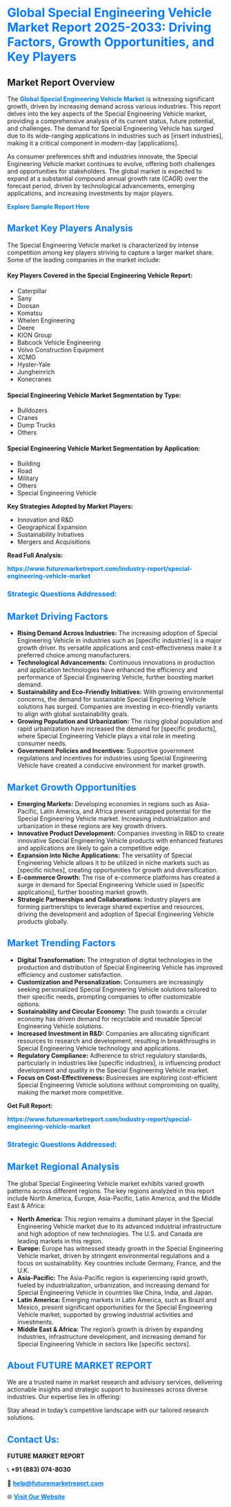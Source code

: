 <h1 style="color: #007BFF;">Global Special Engineering Vehicle Market Report 2025-2033: Driving Factors, Growth Opportunities, and Key Players</h1>

<section id="overview">
<h2>Market Report Overview</h2>
<p>The <a href="https://www.futuremarketreport.com/industry-report/special-engineering-vehicle-market" style="color: #007BFF; text-decoration: none;"><strong>Global Special Engineering Vehicle Market</strong></a> is witnessing significant growth, driven by increasing demand across various industries. This report delves into the key aspects of the Special Engineering Vehicle market, providing a comprehensive analysis of its current status, future potential, and challenges. The demand for Special Engineering Vehicle has surged due to its wide-ranging applications in industries such as [insert industries], making it a critical component in modern-day [applications].</p>
<p>As consumer preferences shift and industries innovate, the Special Engineering Vehicle market continues to evolve, offering both challenges and opportunities for stakeholders. The global market is expected to expand at a substantial compound annual growth rate (CAGR) over the forecast period, driven by technological advancements, emerging applications, and increasing investments by major players.</p>
</section>

<section id="overview">
<p><a href="https://www.futuremarketreport.com/request-sample/reportId=126057" style="color: #007BFF; text-decoration: none;"><strong>Explore Sample Report Here</strong></a></p>
</section>

<section id="key-players">
<h2 style="color: #007BFF;">Market Key Players Analysis</h2>
<p>The Special Engineering Vehicle market is characterized by intense competition among key players striving to capture a larger market share. Some of the leading companies in the market include:</p>
<h4>Key Players Covered in the Special Engineering Vehicle Report:</h4>
<ul><li>Caterpillar</li><li>Sany</li><li>Doosan</li><li>Komatsu</li><li>Whelen Engineering</li><li>Deere</li><li>KION Group</li><li>Babcock Vehicle Engineering</li><li>Volvo Construction Equipment</li><li>XCMG</li><li>Hyster-Yale</li><li>Jungheinrich</li><li>Konecranes</li></ul>
<h4>Special Engineering Vehicle Market Segmentation by Type:</h4>
<ul><li>Bulldozers</li><li>Cranes</li><li>Dump Trucks</li><li>Others</li></ul>

<h4>Special Engineering Vehicle Market Segmentation by Application:</h4>
<ul><li>Building</li><li>Road</li><li>Military</li><li>Others</li><li>Special Engineering Vehicle</li></ul>
<p><strong>Key Strategies Adopted by Market Players:</strong></p>
<ul>
<li>Innovation and R&D</li>
<li>Geographical Expansion</li>
<li>Sustainability Initiatives</li>
<li>Mergers and Acquisitions</li>
</ul>
</section>

<section>
<p><strong>Read Full Analysis: </strong></p><a href="https://www.futuremarketreport.com/industry-report/special-engineering-vehicle-market" style="color: #007BFF; text-decoration: none;"><strong>https://www.futuremarketreport.com/industry-report/special-engineering-vehicle-market</strong></a>
<h3 style="color: #007BFF;">Strategic Questions Addressed:</h3>
</section>

<section id="driving-factors">
<h2 style="color: #007BFF;">Market Driving Factors</h2>
<ul>
<li><strong>Rising Demand Across Industries:</strong> The increasing adoption of Special Engineering Vehicle in industries such as [specific industries] is a major growth driver. Its versatile applications and cost-effectiveness make it a preferred choice among manufacturers.</li>
<li><strong>Technological Advancements:</strong> Continuous innovations in production and application technologies have enhanced the efficiency and performance of Special Engineering Vehicle, further boosting market demand.</li>
<li><strong>Sustainability and Eco-Friendly Initiatives:</strong> With growing environmental concerns, the demand for sustainable Special Engineering Vehicle solutions has surged. Companies are investing in eco-friendly variants to align with global sustainability goals.</li>
<li><strong>Growing Population and Urbanization:</strong> The rising global population and rapid urbanization have increased the demand for [specific products], where Special Engineering Vehicle plays a vital role in meeting consumer needs.</li>
<li><strong>Government Policies and Incentives:</strong> Supportive government regulations and incentives for industries using Special Engineering Vehicle have created a conducive environment for market growth.</li>
</ul>
</section>

<section id="growth-opportunities">
<h2 style="color: #007BFF;">Market Growth Opportunities</h2>
<ul>
<li><strong>Emerging Markets:</strong> Developing economies in regions such as Asia-Pacific, Latin America, and Africa present untapped potential for the Special Engineering Vehicle market. Increasing industrialization and urbanization in these regions are key growth drivers.</li>
<li><strong>Innovative Product Development:</strong> Companies investing in R&D to create innovative Special Engineering Vehicle products with enhanced features and applications are likely to gain a competitive edge.</li>
<li><strong>Expansion into Niche Applications:</strong> The versatility of Special Engineering Vehicle allows it to be utilized in niche markets such as [specific niches], creating opportunities for growth and diversification.</li>
<li><strong>E-commerce Growth:</strong> The rise of e-commerce platforms has created a surge in demand for Special Engineering Vehicle used in [specific applications], further boosting market growth.</li>
<li><strong>Strategic Partnerships and Collaborations:</strong> Industry players are forming partnerships to leverage shared expertise and resources, driving the development and adoption of Special Engineering Vehicle products globally.</li>
</ul>
</section>

<section id="trending-factors">
<h2 style="color: #007BFF;">Market Trending Factors</h2>
<ul>
<li><strong>Digital Transformation:</strong> The integration of digital technologies in the production and distribution of Special Engineering Vehicle has improved efficiency and customer satisfaction.</li>
<li><strong>Customization and Personalization:</strong> Consumers are increasingly seeking personalized Special Engineering Vehicle solutions tailored to their specific needs, prompting companies to offer customizable options.</li>
<li><strong>Sustainability and Circular Economy:</strong> The push towards a circular economy has driven demand for recyclable and reusable Special Engineering Vehicle solutions.</li>
<li><strong>Increased Investment in R&D:</strong> Companies are allocating significant resources to research and development, resulting in breakthroughs in Special Engineering Vehicle technology and applications.</li>
<li><strong>Regulatory Compliance:</strong> Adherence to strict regulatory standards, particularly in industries like [specific industries], is influencing product development and quality in the Special Engineering Vehicle market.</li>
<li><strong>Focus on Cost-Effectiveness:</strong> Businesses are exploring cost-efficient Special Engineering Vehicle solutions without compromising on quality, making the market more competitive.</li>
</ul>
</section>

<section>
<p><strong>Get Full Report: </strong></p><a href="https://www.futuremarketreport.com/industry-report/special-engineering-vehicle-market" style="color: #007BFF; text-decoration: none;"><strong>https://www.futuremarketreport.com/industry-report/special-engineering-vehicle-market</strong></a>
<h3 style="color: #007BFF;">Strategic Questions Addressed:</h3>
</section>


<section id="regional-analysis">
<h2 style="color: #007BFF;">Market Regional Analysis</h2>
<p>The global Special Engineering Vehicle market exhibits varied growth patterns across different regions. The key regions analyzed in this report include North America, Europe, Asia-Pacific, Latin America, and the Middle East & Africa:</p>
<ul>
<li><strong>North America:</strong> This region remains a dominant player in the Special Engineering Vehicle market due to its advanced industrial infrastructure and high adoption of new technologies. The U.S. and Canada are leading markets in this region.</li>
<li><strong>Europe:</strong> Europe has witnessed steady growth in the Special Engineering Vehicle market, driven by stringent environmental regulations and a focus on sustainability. Key countries include Germany, France, and the U.K.</li>
<li><strong>Asia-Pacific:</strong> The Asia-Pacific region is experiencing rapid growth, fueled by industrialization, urbanization, and increasing demand for Special Engineering Vehicle in countries like China, India, and Japan.</li>
<li><strong>Latin America:</strong> Emerging markets in Latin America, such as Brazil and Mexico, present significant opportunities for the Special Engineering Vehicle market, supported by growing industrial activities and investments.</li>
<li><strong>Middle East & Africa:</strong> The region’s growth is driven by expanding industries, infrastructure development, and increasing demand for Special Engineering Vehicle in sectors like [specific sectors].</li>
</ul>
</section>

<footer>
<h2 style="color: #007BFF;">About FUTURE MARKET REPORT</h2>
<p>We are a trusted name in market research and advisory services, delivering actionable insights and strategic support to businesses across diverse industries. Our expertise lies in offering:</p>

<p>Stay ahead in today’s competitive landscape with our tailored research solutions.</p>

<h2 style="color: #007BFF;">Contact Us:</h2>
<p><strong>FUTURE MARKET REPORT</strong></p>
<p>📞 <strong>+91 (883) 074-8030</strong></p>
<p>📧 <strong><a href="mailto:help@futuremarketreport.com" style="color: #007BFF;">help@futuremarketreport.com</a></strong></p>
<p>🌐 <strong><a href="https://www.futuremarketreport.com/" style="color: #007BFF;">Visit Our Website</a></strong></p>
</footer>